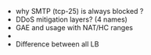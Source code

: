 
* why SMTP (tcp-25) is always blocked ?
* DDoS mitigation layers? (4 names)
* GAE and usage with NAT/HC ranges
* 
* Difference between all LB